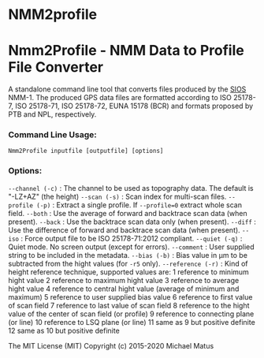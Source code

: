 # NMM2profile


Nmm2Profile - NMM Data to Profile File Converter
===================================

A standalone command line tool that converts files produced by the [SIOS](https://sios-de.com) NMM-1.
The produced GPS data files are formatted according to ISO 25178-7, ISO 25178-71, ISO 25178-72, EUNA 15178 (BCR) and formats proposed by PTB and NPL, respectively.

### Command Line Usage:  

```
Nmm2Profile inputfile [outputfile] [options]
```

### Options:  

`--channel (-c)` : The channel to be used as topography data. The default is "-LZ+AZ" (the height)
`--scan (-s)` : Scan index for multi-scan files.
`--profile (-p)` : Extract a single profile. If `--profile=0` extract whole scan field. 
`--both` : Use the average of forward and backtrace scan data (when present).
`--back` : Use the backtrace scan data only (when present).
`--diff` : Use the difference of forward and backtrace scan data (when present).
`--iso` : Force output file to be ISO 25178-71:2012 compliant.
`--quiet (-q)` : Quiet mode. No screen output (except for errors).
`--comment` : User supplied string to be included in the metadata.
`--bias (-b)` : Bias value in µm to be subtracted from the hight values (for `-r5` only).
`--reference (-r)` : Kind of height reference technique, supported values are:
   1 reference to minimum hight value
   2 reference to maximum hight value
   3 reference to average hight value
   4 reference to central hight value (average of minimum and maximum)
   5 reference to user supplied bias value
   6 reference to first value of scan field
   7 reference to last value of scan field
   8 reference to the hight value of the center of scan field (or profile)
   9 reference to connecting plane (or line)
   10 reference to LSQ plane (or line)
   11 same as 9 but positive definite
   12 same as 10 but positive definite


The MIT License (MIT)
Copyright (c) 2015-2020 Michael Matus

